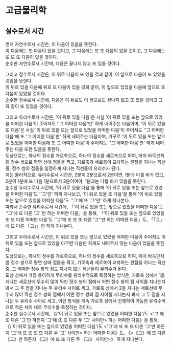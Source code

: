 # 고급물리학
## 실수로서 시간
먼저 자연수로서 시간은, 이 다음이 있음을 뜻한다.  
이 다음에는 또 다음이 있을 것이고, 
그 다음에는 또 또 다음이 있을 것이고, 
그 다음에는 또 또 또 다음이 있을 것이다.  
순수한 자연수로서 시간에, 다음은 끝나지 않고 
또 있을 것이다.

그리고 정수로서 시간은, 이 뒤로 다음이 또 있을 것과 같이,
이 앞으로 다음이 또 있었을 것임을 뜻한다.  
이 뒤로 있을 다음에 뒤로 또 다음이 있을 것과 같이,
이 앞으로 있었을 다음에 앞으로 또 다음이 있었을 것이다.   
순수한 정수로서 시간에, 다음은 이 뒤로도 이 앞으로도 
끝나지 않고 또 있을 것이고 그와 같이 또 있었을 것이다.

그리고 유리수로서 시간은, '이 뒤로 있을 다음'은 사실 '이 뒤로 있을 또는 앞으로 있었을 어떠한 다음'이 주어져도 ''그 어떠한 다음'만' 하게 내어주는 다음이며, '이 뒤로 있을 또 다음'은 사실 '이 뒤로 있을 또는 앞으로 있었을 어떠한 다음'이 주어져도 ''그 어떠한 다음'에 또 '그 어떠한 다음'만' 하게 내어주는 다음이며, 거꾸로 '이 뒤로 있을 또는 앞으로 있었을 어떠한 다음에 또 그 어떠한 다음'이 주어져도 ''그 어떠한 다음'만' 하게 내어주는 다음 또한 있음을 뜻한다.  
도상으로는, 하나의 정수를 가로축으로, 하나의 정수를 세로축으로 하여, 마치 바둑판처럼 정수 쌍으로 평면 상에 점들을 찍고, 가로축과 세로축이 교차하는 원점을 지나는 직선 중, 정수 쌍의 점들을 일정하게 지나는 직선들이 유리수가 된다.  
이는 물리적으로, 유리수로서 시간은, 2분이 2분으로서 2분이면, 1분과 다를 바가 없고, 2분이 1분에 또 다음 1분으로서 2분이여야, 1분과는 다를 바가 있음을 뜻한다.  
순수한 유리수로서 시간에, '이 뒤로 있을 다음'을 통해 '이 뒤로 있을 또는 앞으로 있었을 어떠한 다음'도 ''그'만' 하게 지나보고, '이 뒤로 있을 또 다음'을 통해 '이 뒤로 있을 또는 앞으로 있었을 어떠한 다음'도 ''그'에 또 '그'만' 하게 지나본다.  
따라서 순수한 유리수로서 시간에, 「'이 뒤로 있을 또는 앞으로 있었을 어떠한 다음'도 ''그'에 또 다른 '그''만 하는 어떠한 다음」을 통해, 「'이 뒤로 있을 또는 앞으로 있었을 또 또 다른 어떠한 다음'도 ''그'에 또 또 또 다른 '그''만 하는 어떠한 다음」도, 「「그」에 또 다른 「그」」만 하게 지나본다.

그리고 무리수로서 시간은, 이 뒤로 있을 또는 앞으로 있었을 어떠한 다음이 주어져도 이 뒤로 있을 또는 앞으로 있었을 아무런 다음만 하게도 내어주지 않는 다음이 있음을 뜻한다.  
도상으로는, 하나의 정수를 가로축으로, 하나의 정수를 세로축으로 하여, 마치 바둑판처럼 정수 쌍으로 평면 상에 점들을 찍고, 가로축과 세로축이 교차하는 원점을 지나는 직선 중, 그 어떠한 정수 쌍의 점도 지나지 않는 직선들이 무리수가 된다.  
도상 상에서 가장 용이하게 무리수를 유리수적으로 특정하는 방식은, 가로축 상에서 1을 지나는 세로선에 무수히 많이 찍힌 정수 쌍의 점에서 어떤 정수 쌍의 점 사이를 지나는지 봐서 그 두 점을 지나는 두 유리수 사이로 세고, 가로축 상에서 2을 지나는 세로선에 무수히 많이 찍힌 정수 쌍의 점에서 어떤 정수 쌍의 점 사이를 지나는지 봐서 그 두 점을 지나는 두 유리수 사이로 세고, 이런 방식을 계속 가로축 상에서 진행하여 가능한 유리수적으로 작은 차이 내로 무리수를 특정하는 것이다.  
순수한 실수로서 시간에, 《/'이 뒤로 있을 또는 앞으로 있었을 어떠한 다음'/도 <'그'에 또 다른 '그'만 하든지 '그'에 또 또 다른 두 '그' 사이만> 하는 어떠한 다음》을 통해, 《/'이 뒤로 있을 또는 앞으로 있었을 어떠한 다음'/도 <'그'에 또 또 또 다른 '그'만 하든지 '그'에 또 또 또 또 다른 두 '그' 사이만> 하는 어떠한 다음》도, 《<《그》에 또 다른 《그》만 하든지 《그》에 또 또 다른 두 《그》 사이만>》 하게 지나본다.
